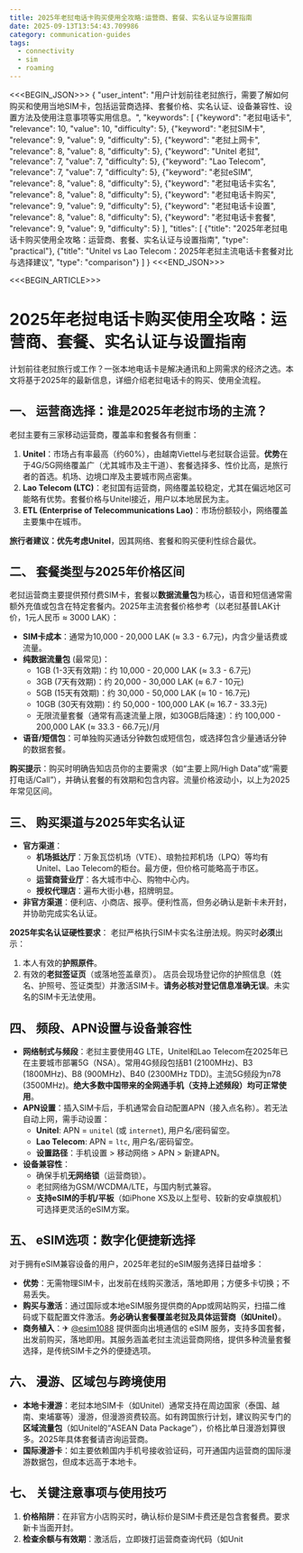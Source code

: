 ```yaml
---
title: 2025年老挝电话卡购买使用全攻略:运营商、套餐、实名认证与设置指南
date: 2025-09-13T13:54:43.709986
category: communication-guides
tags:
  - connectivity
  - sim
  - roaming
---
```


<<<BEGIN_JSON>>>
{
  "user_intent": "用户计划前往老挝旅行，需要了解如何购买和使用当地SIM卡，包括运营商选择、套餐价格、实名认证、设备兼容性、设置方法及使用注意事项等实用信息。",
  "keywords": [
    {"keyword": "老挝电话卡", "relevance": 10, "value": 10, "difficulty": 5},
    {"keyword": "老挝SIM卡", "relevance": 9, "value": 9, "difficulty": 5},
    {"keyword": "老挝上网卡", "relevance": 8, "value": 8, "difficulty": 5},
    {"keyword": "Unitel 老挝", "relevance": 7, "value": 7, "difficulty": 5},
    {"keyword": "Lao Telecom", "relevance": 7, "value": 7, "difficulty": 5},
    {"keyword": "老挝eSIM", "relevance": 8, "value": 8, "difficulty": 5},
    {"keyword": "老挝电话卡实名", "relevance": 8, "value": 8, "difficulty": 5},
    {"keyword": "老挝电话卡购买", "relevance": 9, "value": 9, "difficulty": 5},
    {"keyword": "老挝电话卡设置", "relevance": 8, "value": 8, "difficulty": 5},
    {"keyword": "老挝电话卡套餐", "relevance": 9, "value": 9, "difficulty": 5}
  ],
  "titles": [
    {"title": "2025年老挝电话卡购买使用全攻略：运营商、套餐、实名认证与设置指南", "type": "practical"},
    {"title": "Unitel vs Lao Telecom：2025年老挝主流电话卡套餐对比与选择建议", "type": "comparison"}
  ]
}
<<<END_JSON>>>

<<<BEGIN_ARTICLE>>>
# 2025年老挝电话卡购买使用全攻略：运营商、套餐、实名认证与设置指南

计划前往老挝旅行或工作？一张本地电话卡是解决通讯和上网需求的经济之选。本文将基于2025年的最新信息，详细介绍老挝电话卡的购买、使用全流程。

## 一、 运营商选择：谁是2025年老挝市场的主流？
老挝主要有三家移动运营商，覆盖率和套餐各有侧重：
1.  **Unitel**：市场占有率最高（约60%），由越南Viettel与老挝联合运营。**优势**在于4G/5G网络覆盖广（尤其城市及主干道）、套餐选择多、性价比高，是旅行者的首选。机场、边境口岸及主要城市网点密集。
2.  **Lao Telecom (LTC)**：老挝国有运营商，网络覆盖较稳定，尤其在偏远地区可能略有优势。套餐价格与Unitel接近，用户以本地居民为主。
3.  **ETL (Enterprise of Telecommunications Lao)**：市场份额较小，网络覆盖主要集中在城市。

**旅行者建议：优先考虑Unitel**，因其网络、套餐和购买便利性综合最优。

## 二、 套餐类型与2025年价格区间
老挝运营商主要提供预付费SIM卡，套餐以**数据流量包**为核心，语音和短信通常需额外充值或包含在特定套餐内。2025年主流套餐价格参考（以老挝基普LAK计价，1元人民币 ≈ 3000 LAK）：

*   **SIM卡成本**：通常为10,000 - 20,000 LAK (≈ 3.3 - 6.7元)，内含少量话费或流量。
*   **纯数据流量包** (最常见)：
    *   1GB (1-3天有效期)：约 10,000 - 20,000 LAK (≈ 3.3 - 6.7元)
    *   3GB (7天有效期)：约 20,000 - 30,000 LAK (≈ 6.7 - 10元)
    *   5GB (15天有效期)：约 30,000 - 50,000 LAK (≈ 10 - 16.7元)
    *   10GB (30天有效期)：约 50,000 - 100,000 LAK (≈ 16.7 - 33.3元)
    *   无限流量套餐（通常有高速流量上限，如30GB后降速）：约 100,000 - 200,000 LAK (≈ 33.3 - 66.7元)/月
*   **语音/短信包**：可单独购买通话分钟数包或短信包，或选择包含少量通话分钟的数据套餐。

**购买提示**：购买时明确告知店员你的主要需求（如“主要上网/High Data”或“需要打电话/Call”），并确认套餐的有效期和包含内容。流量价格波动小，以上为2025年常见区间。

## 三、 购买渠道与2025年实名认证
*   **官方渠道**：
    *   **机场抵达厅**：万象瓦岱机场（VTE）、琅勃拉邦机场（LPQ）等均有Unitel、Lao Telecom的柜台。最方便，但价格可能略高于市区。
    *   **运营商营业厅**：各大城市中心、购物中心内。
    *   **授权代理店**：遍布大街小巷，招牌明显。
*   **非官方渠道**：便利店、小商店、报亭。便利性高，但务必确认是新卡未开封，并协助完成实名认证。

**2025年实名认证硬性要求**：
老挝严格执行SIM卡实名注册法规。购买时**必须**出示：
1.  本人有效的**护照原件**。
2.  有效的**老挝签证页**（或落地签盖章页）。
店员会现场登记你的护照信息（姓名、护照号、签证类型）并激活SIM卡。**请务必核对登记信息准确无误**。未实名的SIM卡无法使用。

## 四、 频段、APN设置与设备兼容性
*   **网络制式与频段**：老挝主要使用4G LTE，Unitel和Lao Telecom在2025年已在主要城市部署5G（NSA）。常用4G频段包括B1 (2100MHz)、B3 (1800MHz)、B8 (900MHz)、B40 (2300MHz TDD)。主流5G频段为n78 (3500MHz)。**绝大多数中国带来的全网通手机（支持上述频段）均可正常使用**。
*   **APN设置**：插入SIM卡后，手机通常会自动配置APN（接入点名称）。若无法自动上网，需手动设置：
    *   **Unitel**: APN = `unitel` (或 `internet`), 用户名/密码留空。
    *   **Lao Telecom**: APN = `ltc`, 用户名/密码留空。
    *   **设置路径**：手机设置 > 移动网络 > APN > 新建APN。
*   **设备兼容性**：
    *   确保手机**无网络锁**（运营商锁）。
    *   老挝网络为GSM/WCDMA/LTE，与国内制式兼容。
    *   **支持eSIM的手机/平板**（如iPhone XS及以上型号、较新的安卓旗舰机）可选择更灵活的eSIM方案。

## 五、 eSIM选项：数字化便捷新选择
对于拥有eSIM兼容设备的用户，2025年老挝的eSIM服务选择日益增多：
*   **优势**：无需物理SIM卡，出发前在线购买激活，落地即用；方便多卡切换；不易丢失。
*   **购买与激活**：通过国际或本地eSIM服务提供商的App或网站购买，扫描二维码或下载配置文件激活。**务必确认套餐覆盖老挝及具体运营商（如Unitel）**。
*   **商务植入**：✈ [@esim1088](https://t.me/s/esim1088) 提供面向出境通信的 eSIM 服务，支持多国套餐，出发前购买，落地即用。其服务涵盖老挝主流运营商网络，提供多种流量套餐选择，是传统SIM卡之外的便捷选项。

## 六、 漫游、区域包与跨境使用
*   **本地卡漫游**：老挝本地SIM卡（如Unitel）通常支持在周边国家（泰国、越南、柬埔寨等）漫游，但漫游资费较高。如有跨国旅行计划，建议购买专门的**区域流量包**（如Unitel的“ASEAN Data Package”），价格比单日漫游划算很多。2025年具体套餐请咨询运营商。
*   **国际漫游卡**：如主要依赖国内手机号接收验证码，可开通国内运营商的国际漫游数据包，但成本远高于本地卡。

## 七、 关键注意事项与使用技巧
1.  **价格陷阱**：在非官方小店购买时，确认标价是SIM卡费还是包含套餐费。要求新卡当面开封。
2.  **检查余额与有效期**：激活后，立即拨打运营商查询代码（如Unit